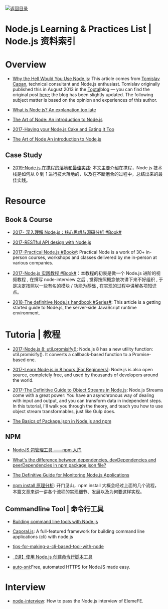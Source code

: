 [![返回目录](https://user-images.githubusercontent.com/5803001/38079637-ff0abcf0-3371-11e8-9b76-ad651620afc7.jpg)](https://github.com/wx-chevalier/Awesome-Lists)

# Node.js Learning & Practices List | Node.js 资料索引

# Overview

- [Why the Hell Would You Use Node.js](https://medium.com/the-node-js-collection/why-the-hell-would-you-use-node-js-4b053b94ab8e#.71g206imf): This article comes from [Tomislav Capan](https://twitter.com/tomislavcapan), technical consultant and Node.js enthusiast. Tomislav originally published this in August 2013 in the [Toptal](https://www.toptal.com/developers)blog — you can find the original post [here](https://www.toptal.com/nodejs/why-the-hell-would-i-use-node-js); the blog has been slightly updated. The following subject matter is based on the opinion and experiences of this author.

- [What is Node.js? An explanation too late](https://lethalbrains.com/what-is-node-js-an-explanation-too-late-477c10778dea#.5daatualo)

- [The Art of Node: An introduction to Node.js](https://github.com/maxogden/art-of-node#modules)

- [2017-Having your Node.js Cake and Eating It Too](https://parg.co/bTW)

- [The Art of Node An introduction to Node.js](https://github.com/maxogden/art-of-node#modules)

## Case Study

- [2019-Node.js 在携程的落地和最佳实践](https://mp.weixin.qq.com/s/ndPlZJWM9pxusGMY8C0eyA): 本文主要介绍在携程，Node.js 技术栈是如何从 0 到 1 进行技术落地的，以及在不断磨合的过程中，总结出来的最佳实践。

# Resource

## Book & Course

- [2017- 深入理解 Node.js：核心思想与源码分析 #Book#](http://6me.us/epg)

- [2017-RESTful API design with Node.js](https://hackernoon.com/restful-api-design-with-node-js-26ccf66eab09)

- [2017-Practical Node.js #Book#](https://github.com/azat-co/practicalnode): Practical Node is a work of 30+ in-person courses, workshops and classes delivered by me in-person at various companies.

- [2017-Node.js 实践教程 #Book#](https://github.com/ElemeFE/node-practice)：本教程的初衷是做一个 Node.js 进阶的视频教程 , 在撰写 node-interview 之后 , 觉得按照概念依次讲下来不好组织 , 于是决定按照以一些有名的模块 / 功能为基础 , 在实现的过程中讲解各项知识点。

- [2018-The definitive Node.js handbook #Series#](https://medium.freecodecamp.org/the-definitive-node-js-handbook-6912378afc6e): This article is a getting started guide to Node.js, the server-side JavaScript runtime environment.

# Tutoria | 教程

- [2017-Node.js 8: util.promisify()](http://2ality.com/2017/05/util-promisify.html): Node.js 8 has a new utility function: util.promisify(). It converts a callback-based function to a Promise-based one.

- [2017-Learn Node.js in 8 hours [For Beginners]](https://parg.co/bNy): Node.js is also open source, completely free, and used by thousands of developers around the world.

- [2017-The Definitive Guide to Object Streams in Node.js](https://parg.co/bfV): Node.js Streams come with a great power: You have an asynchronous way of dealing with input and output, and you can transform data in independent steps. In this tutorial, I'll walk you through the theory, and teach you how to use object stream transformables, just like Gulp does.

- [The Basics of Package.json in Node.js and npm](http://6me.us/zFEia8)

## NPM

- [NodeJS 包管理工具 ——npm 入门](http://aerotiger.info/archives/beginners-guide-node-package-manager.html)

- [What's the difference between dependencies, devDependencies and peerDependencies in npm package.json file?](http://stackoverflow.com/questions/18875674/whats-the-difference-between-dependencies-devdependencies-and-peerdependencies/22004559#22004559)

- [The Definitive Guide for Monitoring Node.js Applications](https://blog.risingstack.com/monitoring-nodejs-applications-nodejs-at-scale/)

- [npm install 原理分析](https://mp.weixin.qq.com/s/5tmND0G_ZkYVR7Dmug0ugQ): 开门见山，npm install 大概会经过上面的几个流程，本篇文章来讲一讲各个流程的实现细节、发展以及为何要这样实现。

## Commandline Tool | 命令行工具

- [Building command line tools with Node.js](https://developer.atlassian.com/blog/2015/11/scripting-with-node/)

- [Caporal.js](https://github.com/mattallty/Caporal.js): A full-featured framework for building command line applications (cli) with node.js

- [tips-for-making-a-cli-based-tool-with-node](https://medium.com/@kentcdodds/tips-for-making-a-cli-based-tool-with-node-9903255c2a3b#.ugk1a07dg)

- [【译】使用 Node.js 创建命令行脚本工具](https://aotu.io/notes/2015/12/23/building-command-line-tools-with-node-js/)

- [auto-sni](https://github.com/DylanPiercey/auto-sni):Free, automated HTTPS for NodeJS made easy.

# Interview

- [node-interview](https://github.com/ElemeFE/node-interview): How to pass the Node.js interview of ElemeFE.
